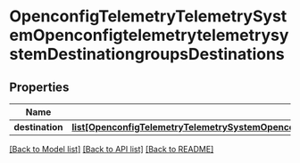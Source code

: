 # OpenconfigTelemetryTelemetrySystemOpenconfigtelemetrytelemetrysystemDestinationgroupsDestinations

## Properties
Name | Type | Description | Notes
------------ | ------------- | ------------- | -------------
**destination** | [**list[OpenconfigTelemetryTelemetrySystemOpenconfigtelemetrytelemetrysystemDestinationgroupsDestinationsDestination]**](OpenconfigTelemetryTelemetrySystemOpenconfigtelemetrytelemetrysystemDestinationgroupsDestinationsDestination.md) |  | [optional] 

[[Back to Model list]](../README.md#documentation-for-models) [[Back to API list]](../README.md#documentation-for-api-endpoints) [[Back to README]](../README.md)


